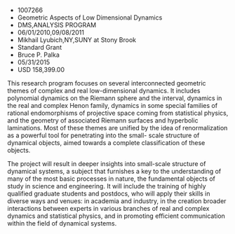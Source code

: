 
* 1007266
* Geometric Aspects of Low Dimensional Dynamics
* DMS,ANALYSIS PROGRAM
* 06/01/2010,09/08/2011
* Mikhail Lyubich,NY,SUNY at Stony Brook
* Standard Grant
* Bruce P. Palka
* 05/31/2015
* USD 158,399.00

This research program focuses on several interconnected geometric themes of
complex and real low-dimensional dynamics. It includes polynomial dynamics on
the Riemann sphere and the interval, dynamics in the real and complex Henon
family, dynamics in some special families of rational endomorphisms of
projective space coming from statistical physics, and the geometry of associated
Riemann surfaces and hyperbolic laminations. Most of these themes are unified by
the idea of renormalization as a powerful tool for penetrating into the small-
scale structure of dynamical objects, aimed towards a complete classification of
these objects.

The project will result in deeper insights into small-scale structure of
dynamical systems, a subject that furnishes a key to the understanding of many
of the most basic processes in nature, the fundamental objects of study in
science and engineering. It will include the training of highly qualified
graduate students and postdocs, who will apply their skills in diverse ways and
venues: in academia and industry, in the creation broader interactions between
experts in various branches of real and complex dynamics and statistical
physics, and in promoting efficient communication within the field of dynamical
systems.
